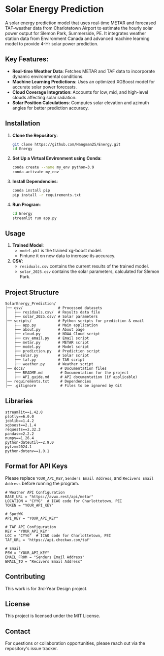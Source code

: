 # Solar Energy Prediction

A solar energy prediction model that uses real-time METAR and forecased TAF-weather data from Charlotetown Airport to estimate the hourly solar power output for Slemon Park, Summerside, PE. It integrates weather station data from Environment Canada and advanced machine learning model to provide 4-Hr solar power prediction.


## Key Features:
- **Real-time Weather Data**: Fetches METAR and TAF data to incorporate dynamic environmental conditions.
- **Machine Learning Predictions**: Uses an optimized XGBoost model for accurate solar power forecasts.
- **Cloud Coverage Integration**: Accounts for low, mid, and high-level clouds affecting solar radiation.
- **Solar Position Calculations**: Computes solar elevation and azimuth angles for better prediction accuracy.

## Installation

1. **Clone the Repository**:
   ```bash
   git clone https://github.com/Hangman25/Energy.git
   cd Energy
   ```
2. **Set Up a Virtual Environment using Conda**:
   ```bash
   conda create --name my_env python=3.9
   conda activate my_env
   ```
3. **Install Dependencies**:
   ```bash
   conda install pip
   pip install -r requirements.txt
   ```
4. **Run Program**:
   ```bash
   cd Energy
   streamlit run app.py 
   ```

## Usage

1. **Trained Model**:
   - `model.pkl` is the trained xg-boost model.
   - Fintune it on new data to increase its accuracy. 
2. **CSV**:
   - `residuals.csv` contains the current results of the trained model.
   - `solar_2025.csv` contains the solar parameters, calculated for Slemon Park. 

   
## Project Structure

```
SolarEnergy_Prediction/
│── csv/                # Processed datasets
│   ├── residuals.csv/  # Results data file
│   ├── solar_2025.csv/ # Solar parameters 
│── scripts/            # Python scripts for prediction & email
│   ├── app.py          # Main application 
│   ├── about.py        # About page
│   ├── cloud.py        # NOAA Cloud script
│   ├── csv_email.py    # Email script
│   ├── metar.py        # METAR script
│   ├── model.py        # Model script
│   ├── prediction.py   # Prediction script
│   ├──solar.py         # Solar script
│   ├── taf.py          # TAR script
│   ├── weather.py      # Weather script
│── docs/                # Documentation files
│   ├── README.md        # Documentation for the project
│   ├── API_guide.md     # API documentation (if applicable)
│── requirements.txt     # Dependencies
│── .gitignore           # Files to be ignored by Git
```

## Libraries
```
streamlit==1.42.0
plotly==6.0.0
joblib==1.4.2
xgboost==2.1.4
requests==2.32.3
pandas==2.2.2
numpy==1.26.4
python-dateutil==2.9.0  
pytz==2024.1 
python-dotenv==1.0.1
```

## Format for API Keys
Please replace `YOUR_API_KEY`, `Senders Email Address`, and `Recivers Email Address` before running the program. 
```
# Weather API Configuration
BASE_URL = "https://avwx.rest/api/metar"
LOCATION = "CYYG"  # ICAO code for Charlottetown, PEI
TOKEN = "YOUR_API_KEY"

# SpotWX
API_KEY = "YOUR_API_KEY"

# TAF API Configuration
KEY = 'YOUR_API_KEY'
LOC = "CYYG"  # ICAO code for Charlottetown, PEI
TAF_URL = 'https://api.checkwx.com/taf'

# Email
PSW = "YOUR_API_KEY"
EMAIL_FROM = "Senders Email Address"
EMAIL_TO = "Recivers Email Address"
```

## Contributing

This work is for 3rd-Year Design project. 

## License

This project is licensed under the MIT License.

## Contact

For questions or collaboration opportunities, please reach out via the repository's issue tracker.



